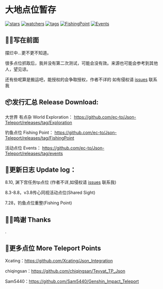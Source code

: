 # 大地点位暂存

[![stars](https://badgen.net/github/stars/ec-to/Json-Teleport)](#)
[![watchers](https://badgen.net/github/watchers/ec-to/Json-Teleport)](#)
[![tags](https://badgen.net/github/tags/ec-to/Json-Teleport)](https://github.com/ec-to/Json-Teleport/tags)
[![FishingPoint](https://badgen.net/badge/Fishing%20Point/v3.8)](https://github.com/ec-to/Json-Teleport/releases/tag/FishingPoint)
[![Events](https://badgen.net/badge/Events/v3.8%20Shared%20Sight)](https://github.com/ec-to/Json-Teleport/releases/tag/events)

## ✍🏻写在前面 
摆烂中...更不更不知道。

很多点位抓取后，我并没有第二次测试，可能会没有效。来源也可能会参考到其他人，望见谅。

还有些呢算是搬运吧，能授权的会争取授权，作者不详的 如有侵权请 [issues](https://github.com/ec-to/Json-Teleport/issues) 联系我

## 📦发行汇总 Release Download:
大世界 有点杂 World Exploration：
https://github.com/ec-to/Json-Teleport/releases/tag/Exploration

钓鱼点位 Fishing Point：
https://github.com/ec-to/Json-Teleport/releases/tag/FishingPoint

活动点位 Events：
https://github.com/ec-to/Json-Teleport/releases/tag/events

## 📃更新日志 Update log：

8.10, 渊下宫任务tp点位 (作者不详,如侵权请 [issues](https://github.com/ec-to/Json-Teleport/issues) 联系我)

8.3-8.8，v3.8传心同视活动点位(Shared Sight)

7.28，钓鱼点位重整(Fishing Point)

## 🫶🏻鸣谢 Thanks
.

## 📍更多点位 More Teleport Points

Xcating：https://github.com/Xcating/Json_Integration

chiqingsan：https://github.com/chiqingsan/Teyvat_TP_Json

Sam5440：https://github.com/Sam5440/Genshin_Impact_Teleport

